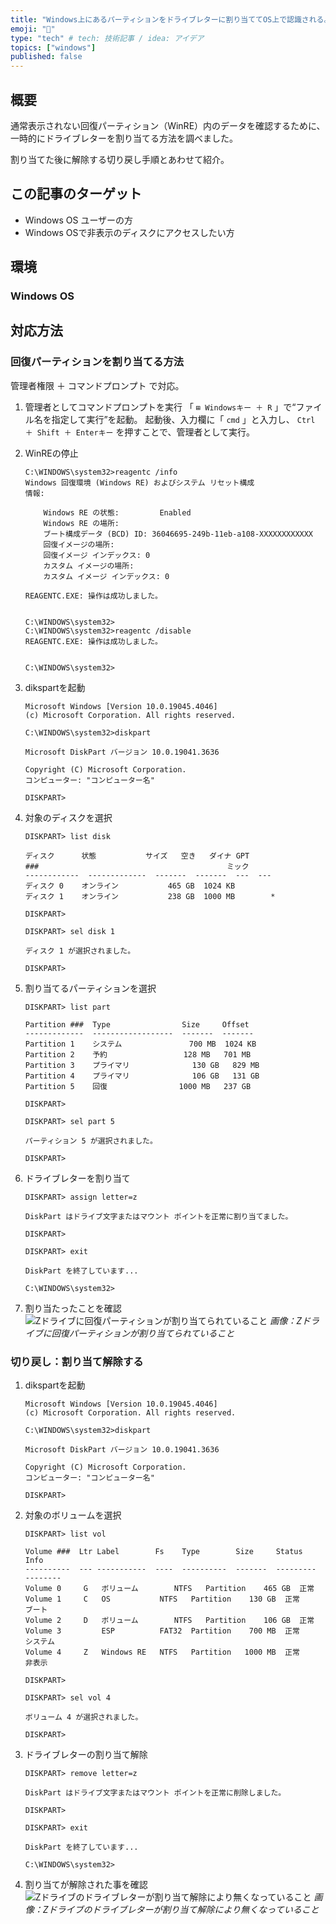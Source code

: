 ```yaml
---
title: "Windows上にあるパーティションをドライブレターに割り当ててOS上で認識される。"
emoji: "💽"
type: "tech" # tech: 技術記事 / idea: アイデア
topics: ["windows"]
published: false
---
```

## 概要

通常表示されない回復パーティション（WinRE）内のデータを確認するために、一時的にドライブレターを割り当てる方法を調べました。

割り当てた後に解除する切り戻し手順とあわせて紹介。

## この記事のターゲット

- Windows OS ユーザーの方
- Windows OSで非表示のディスクにアクセスしたい方

## 環境

### Windows OS

## 対応方法

### 回復パーティションを割り当てる方法

管理者権限 ＋ コマンドプロンプト で対応。

1. 管理者としてコマンドプロンプトを実行
    「 `⊞ Windowsキー ＋ R` 」で“ファイル名を指定して実行”を起動。
    起動後、入力欄に「 `cmd` 」と入力し、 `Ctrl ＋ Shift ＋ Enterキー` を押すことで、管理者として実行。

1. WinREの停止

    ```
    C:\WINDOWS\system32>reagentc /info
    Windows 回復環境 (Windows RE) およびシステム リセット構成
    情報:

        Windows RE の状態:         Enabled
        Windows RE の場所:
        ブート構成データ (BCD) ID: 36046695-249b-11eb-a108-XXXXXXXXXXXX
        回復イメージの場所:
        回復イメージ インデックス: 0
        カスタム イメージの場所:
        カスタム イメージ インデックス: 0

    REAGENTC.EXE: 操作は成功しました。


    C:\WINDOWS\system32>
    C:\WINDOWS\system32>reagentc /disable
    REAGENTC.EXE: 操作は成功しました。


    C:\WINDOWS\system32>
    ```

1. dikspartを起動

    ```
    Microsoft Windows [Version 10.0.19045.4046]
    (c) Microsoft Corporation. All rights reserved.

    C:\WINDOWS\system32>diskpart

    Microsoft DiskPart バージョン 10.0.19041.3636

    Copyright (C) Microsoft Corporation.
    コンピューター: "コンピューター名"

    DISKPART>
    ```

1. 対象のディスクを選択

    ```
    DISKPART> list disk

    ディスク      状態           サイズ   空き   ダイナ GPT
    ###                                          ミック
    ------------  -------------  -------  -------  ---  ---
    ディスク 0    オンライン           465 GB  1024 KB
    ディスク 1    オンライン           238 GB  1000 MB        *

    DISKPART>

    DISKPART> sel disk 1

    ディスク 1 が選択されました。

    DISKPART>
    ```

1. 割り当てるパーティションを選択

    ```
    DISKPART> list part

    Partition ###  Type                Size     Offset
    -------------  ------------------  -------  -------
    Partition 1    システム               700 MB  1024 KB
    Partition 2    予約                 128 MB   701 MB
    Partition 3    プライマリ              130 GB   829 MB
    Partition 4    プライマリ              106 GB   131 GB
    Partition 5    回復                1000 MB   237 GB

    DISKPART>

    DISKPART> sel part 5

    パーティション 5 が選択されました。

    DISKPART>
    ```

1. ドライブレターを割り当て

    ```
    DISKPART> assign letter=z

    DiskPart はドライブ文字またはマウント ポイントを正常に割り当てました。

    DISKPART>

    DISKPART> exit

    DiskPart を終了しています...

    C:\WINDOWS\system32>
    ```

1. 割り当たったことを確認
    ![Zドライブに回復パーティションが割り当てられていること](https://storage.googleapis.com/zenn-user-upload/2e96c689bfb8-20240312.png)
    *画像：Zドライブに回復パーティションが割り当てられていること*

### 切り戻し：割り当て解除する

1. dikspartを起動

    ```
    Microsoft Windows [Version 10.0.19045.4046]
    (c) Microsoft Corporation. All rights reserved.

    C:\WINDOWS\system32>diskpart

    Microsoft DiskPart バージョン 10.0.19041.3636

    Copyright (C) Microsoft Corporation.
    コンピューター: "コンピューター名"

    DISKPART>
    ```

1. 対象のボリュームを選択

    ```
    DISKPART> list vol

    Volume ###  Ltr Label        Fs    Type        Size     Status     Info
    ----------  --- -----------  ----  ----------  -------  ---------  --------
    Volume 0     G   ボリューム        NTFS   Partition    465 GB  正常
    Volume 1     C   OS           NTFS   Partition    130 GB  正常         ブート
    Volume 2     D   ボリューム        NTFS   Partition    106 GB  正常
    Volume 3         ESP          FAT32  Partition    700 MB  正常         システム
    Volume 4     Z   Windows RE   NTFS   Partition   1000 MB  正常         非表示

    DISKPART>

    DISKPART> sel vol 4

    ボリューム 4 が選択されました。

    DISKPART>
    ```

1. ドライブレターの割り当て解除

    ```
    DISKPART> remove letter=z

    DiskPart はドライブ文字またはマウント ポイントを正常に削除しました。

    DISKPART>

    DISKPART> exit

    DiskPart を終了しています...

    C:\WINDOWS\system32>
    ```

1. 割り当てが解除された事を確認
    ![Zドライブのドライブレターが割り当て解除により無くなっていること](https://storage.googleapis.com/zenn-user-upload/6bda2f0a4f2f-20240312.png)
    *画像：Zドライブのドライブレターが割り当て解除により無くなっていること*
